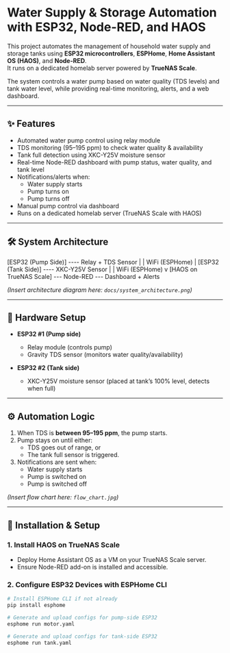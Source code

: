 # Water Supply & Storage Automation with ESP32, Node-RED, and HAOS

This project automates the management of household water supply and storage tanks using **ESP32 microcontrollers**, **ESPHome**, **Home Assistant OS (HAOS)**, and **Node-RED**.  
It runs on a dedicated homelab server powered by **TrueNAS Scale**.

The system controls a water pump based on water quality (TDS levels) and tank water level, while providing real-time monitoring, alerts, and a web dashboard.

---

## ✨ Features
- Automated water pump control using relay module
- TDS monitoring (95–195 ppm) to check water quality & availability
- Tank full detection using XKC-Y25V moisture sensor
- Real-time Node-RED dashboard with pump status, water quality, and tank level
- Notifications/alerts when:
  - Water supply starts
  - Pump turns on
  - Pump turns off
- Manual pump control via dashboard
- Runs on a dedicated homelab server (TrueNAS Scale with HAOS)

---

## 🛠️ System Architecture
[ESP32 (Pump Side)] ---- Relay + TDS Sensor
|
| WiFi (ESPHome)
|
[ESP32 (Tank Side)] ---- XKC-Y25V Sensor
|
| WiFi (ESPHome)
v
[HAOS on TrueNAS Scale] --- Node-RED --- Dashboard + Alerts

*(Insert architecture diagram here: `docs/system_architecture.png`)*

---

## 📡 Hardware Setup
- **ESP32 #1 (Pump side)**  
  - Relay module (controls pump)  
  - Gravity TDS sensor (monitors water quality/availability)  

- **ESP32 #2 (Tank side)**  
  - XKC-Y25V moisture sensor (placed at tank’s 100% level, detects when full)  

---

## ⚙️ Automation Logic
1. When TDS is **between 95–195 ppm**, the pump starts.  
2. Pump stays on until either:  
   - TDS goes out of range, or  
   - The tank full sensor is triggered.  
3. Notifications are sent when:  
   - Water supply starts  
   - Pump is switched on  
   - Pump is switched off  

*(Insert flow chart here: `flow_chart.jpg`)*

---

## 🚀 Installation & Setup

### 1. Install HAOS on TrueNAS Scale
- Deploy Home Assistant OS as a VM on your TrueNAS Scale server.  
- Ensure Node-RED add-on is installed and accessible.

### 2. Configure ESP32 Devices with ESPHome CLI
```bash
# Install ESPHome CLI if not already
pip install esphome

# Generate and upload configs for pump-side ESP32
esphome run motor.yaml

# Generate and upload configs for tank-side ESP32
esphome run tank.yaml
